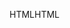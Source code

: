 <span data-ttu-id="800be-101">HTML</span><span class="sxs-lookup"><span data-stu-id="800be-101">HTML</span></span>